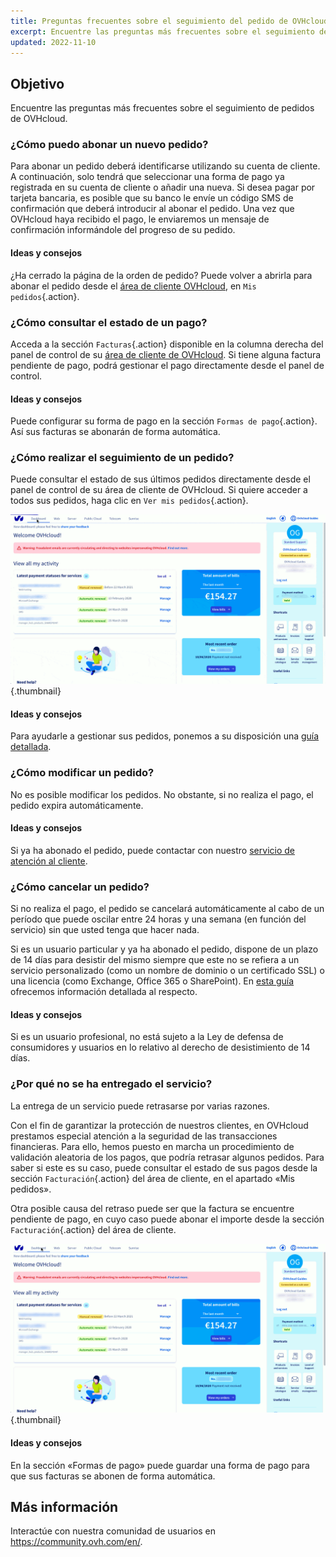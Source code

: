 ```yaml
---
title: Preguntas frecuentes sobre el seguimiento del pedido de OVHcloud
excerpt: Encuentre las preguntas más frecuentes sobre el seguimiento de pedidos de OVHcloud
updated: 2022-11-10
---
```



## Objetivo

Encuentre las preguntas más frecuentes sobre el seguimiento de pedidos de OVHcloud.

### ¿Cómo puedo abonar un nuevo pedido?

Para abonar un pedido deberá identificarse utilizando su cuenta de cliente. A continuación, solo tendrá que seleccionar una forma de pago ya registrada en su cuenta de cliente o añadir una nueva. Si desea pagar por tarjeta bancaria, es posible que su banco le envíe un código SMS de confirmación que deberá introducir al abonar el pedido. Una vez que OVHcloud haya recibido el pago, le enviaremos un mensaje de confirmación informándole del progreso de su pedido.

#### Ideas y consejos

¿Ha cerrado la página de la orden de pedido? Puede volver a abrirla para abonar el pedido desde el [área de cliente OVHcloud](https://ca.ovh.com/auth/?action=gotomanager&from=https://www.ovh.com/world/&ovhSubsidiary=ws), en `Mis pedidos`{.action}.

### ¿Cómo consultar el estado de un pago?

Acceda a la sección `Facturas`{.action} disponible en la columna derecha del panel de control de su [área de cliente de OVHcloud](https://ca.ovh.com/auth/?action=gotomanager&from=https://www.ovh.com/world/&ovhSubsidiary=ws). Si tiene alguna factura pendiente de pago, podrá gestionar el pago directamente desde el panel de control.

#### Ideas y consejos

Puede configurar su forma de pago en la sección `Formas de pago`{.action}. Así sus facturas se abonarán de forma automática.

### ¿Cómo realizar el seguimiento de un pedido?

Puede consultar el estado de sus últimos pedidos directamente desde el panel de control de su área de cliente de OVHcloud. Si quiere acceder a todos sus pedidos, haga clic en `Ver mis pedidos`{.action}.

![pedidos](images/order_final-min.gif){.thumbnail}

#### Ideas y consejos

Para ayudarle a gestionar sus pedidos, ponemos a su disposición una [guía detallada](/pages/account_and_service_management/managing_billing_payments_and_services/managing_ovh_orders).

### ¿Cómo modificar un pedido?

No es posible modificar los pedidos. No obstante, si no realiza el pago, el pedido expira automáticamente.

#### Ideas y consejos

Si ya ha abonado el pedido, puede contactar con nuestro [servicio de atención al cliente](https://www.ovhcloud.com/es/contact/).

### ¿Cómo cancelar un pedido?

Si no realiza el pago, el pedido se cancelará automáticamente al cabo de un período que puede oscilar entre 24 horas y una semana (en función del servicio) sin que usted tenga que hacer nada.

Si es un usuario particular y ya ha abonado el pedido, dispone de un plazo de 14 días para desistir del mismo siempre que este no se refiera a un servicio personalizado (como un nombre de dominio o un certificado SSL) o una licencia (como Exchange, Office 365 o SharePoint). En [esta guía](/pages/account_and_service_management/managing_billing_payments_and_services/managing_ovh_orders#ejercer-el-derecho-de-desistimiento) ofrecemos información detallada al respecto.

#### Ideas y consejos

Si es un usuario profesional, no está sujeto a la Ley de defensa de consumidores y usuarios en lo relativo al derecho de desistimiento de 14 días.

### ¿Por qué no se ha entregado el servicio?

La entrega de un servicio puede retrasarse por varias razones.

Con el fin de garantizar la protección de nuestros clientes, en OVHcloud prestamos especial atención a la seguridad de las transacciones financieras. Para ello, hemos puesto en marcha un procedimiento de validación aleatoria de los pagos, que podría retrasar algunos pedidos. Para saber si este es su caso, puede consultar el estado de sus pagos desde la sección `Facturación`{.action} del área de cliente, en el apartado «Mis pedidos».

Otra posible causa del retraso puede ser que la factura se encuentre pendiente de pago, en cuyo caso puede abonar el importe desde la sección `Facturación`{.action} del área de cliente.

![entregado el servicio](images/billing_final_0.gif){.thumbnail}

#### Ideas y consejos

En la sección «Formas de pago» puede guardar una forma de pago para que sus facturas se abonen de forma automática.

## Más información

Interactúe con nuestra comunidad de usuarios en <https://community.ovh.com/en/>.